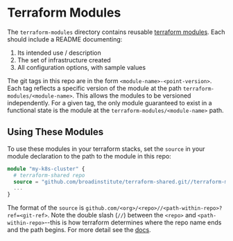 # Terraform Modules

The `terraform-modules` directory contains reusable [terraform modules](https://www.terraform.io/docs/modules/index.html).
Each should include a README documenting:

1. Its intended use / description
2. The set of infrastructure created
3. All configuration options, with sample values

The git tags in this repo are in the form `<module-name>-<point-version>`.
Each tag reflects a specific version of the module at the path `terraform-modules/<module-name>`.
This allows the modules to be versioned independently. For a given tag,
the only module guaranteed to exist in a functional state is the module
at the `terraform-modules/<module-name>` path.

## Using These Modules

To use these modules in your terraform stacks, set the `source` in your
module declaration to the path to the module in this repo:

```terraform
module "my-k8s-cluster" {                                                
  # terraform-shared repo                                                
  source = "github.com/broadinstitute/terraform-shared.git//terraform-modules/k8s?ref=k8s-0.0.1"
  ...
}
```

The format of the `source` is `github.com/<org>/<repo>//<path-within-repo>?ref=<git-ref>`.
Note the double slash  (`//`) between the `<repo>` and `<path-within-repo>`--this is
how terraform determines where the repo name ends and the path begins. For more
detail see the [docs](https://www.terraform.io/docs/modules/sources.html).
